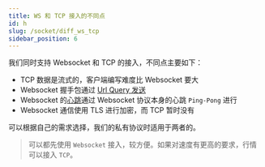 ```yaml
---
title: WS 和 TCP 接入的不同点
id: h
slug: /socket/diff_ws_tcp
sidebar_position: 6
---
```


我们同时支持 Websocket 和 TCP 的接入，不同点主要如下：

- TCP 数据是流式的，客户端编写难度比 Websocket 要大
- Websocket 握手包通过 [Url Query 发送](./protocol/handshake#websocket-链接如何握手)
- Websocket 的[心跳](./control-command#心跳)通过 Websocket 协议本身的心跳 `Ping-Pong` 进行
- Websocket 通信使用 TLS 进行加密，而 TCP 暂时没有

可以根据自己的需求选择，我们的私有协议时适用于两者的。

> 可以都先使用 `Websocket` 接入，较方便。如果对速度有更高的要求，行情可以接入 `TCP`。
